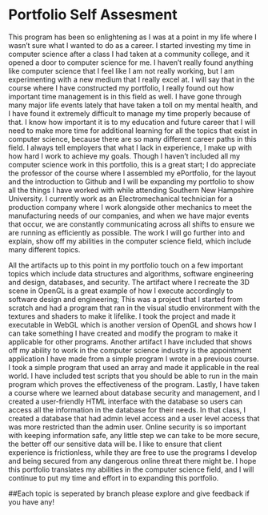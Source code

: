 # Portfolio Self Assesment

This program has been so enlightening as I was at a point in my life where I wasn’t sure what I wanted to do as a career. I started investing my time in computer science after a class I had taken at a community college, and it opened a door to computer science for me. I haven’t really found anything like computer science that I feel like I am not really working, but I am experimenting with a new medium that I really excel at. I will say that in the course where I have constructed my portfolio, I really found out how important time management is in this field as well. I have gone through many major life events lately that have taken a toll on my mental health, and I have found it extremely difficult to manage my time properly because of that. I know how important it is to my education and future career that I will need to make more time for additional learning for all the topics that exist in computer science, because there are so many different career paths in this field. I always tell employers that what I lack in experience, I make up with how hard I work to achieve my goals. Though I haven’t included all my computer science work in this portfolio, this is a great start; I do appreciate the professor of the course where I assembled my ePortfolio, for the layout and the introduction to Github and I will be expanding my portfolio to show all the things I have worked with while attending Southern New Hampshire University. I currently work as an Electromechanical technician for a production company where I work alongside other mechanics to meet the manufacturing needs of our companies, and when we have major events that occur, we are constantly communicating across all shifts to ensure we are running as efficiently as possible. The work I will go further into and explain, show off my abilities in the computer science field, which include many different topics.

All the artifacts up to this point in my portfolio touch on a few important topics which include data structures and algorithms, software engineering and design, databases, and security. The artifact where I recreate the 3D scene in OpenGL is a great example of how I execute accordingly to software design and engineering; This was a project that I started from scratch and had a program that ran in the visual studio environment with the textures and shaders to make it lifelike. I took the project and made it executable in WebGL which is another version of OpenGL and shows how I can take something I have created and modify the program to make it applicable for other programs. Another artifact I have included that shows off my ability to work in the computer science industry is the appointment application I have made from a simple program I wrote in a previous course. I took a simple program that used an array and made it applicable in the real world. I have included test scripts that you should be able to run in the main program which proves the effectiveness of the program. Lastly, I have taken a course where we learned about database security and management, and I created a user-friendly HTML interface with the database so users can access all the information in the database for their needs. In that class, I created a database that had admin level access and a user level access that was more restricted than the admin user. Online security is so important with keeping information safe, any little step we can take to be more secure, the better off our sensitive data will be. I like to ensure that client experience is frictionless, while they are free to use the programs I develop and being secured from any dangerous online threat there might be. I hope this portfolio translates my abilities in the computer science field, and I will continue to put my time and effort in to expanding this portfolio. 

##Each topic is seperated by branch please explore and give feedback if you have any!
